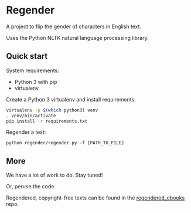 # Regender

A project to flip the gender of characters in English text.

Uses the Python NLTK natural language processing library.

## Quick start

System requirements:

* Python 3 with pip
* virtualenv

Create a Python 3 virtualenv and install requirements:

```bash
virtualenv -p $(which python3) venv
. venv/bin/activate
pip install -r requirements.txt
```

Regender a text:
```
python regender/regender.py -f [PATH_TO_FILE]
```

## More
We have a lot of work to do. Stay tuned!

Or, peruse the code.

Regendered, copyright-free texts can be found in the [regendered_ebooks](https://github.com/ecmonsen/regendered_ebooks) repo.

